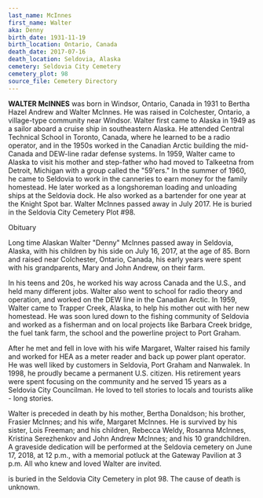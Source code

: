 ```yaml
---
last_name: McInnes
first_name: Walter
aka: Denny
birth_date: 1931-11-19
birth_location: Ontario, Canada
death_date: 2017-07-16
death_location: Seldovia, Alaska
cemetery: Seldovia City Cemetery
cemetery_plot: 98
source_file: Cemetery Directory
---
```

**WALTER McINNES** was born in Windsor, Ontario, Canada in 1931 to Bertha Hazel Andrew and Walter McInnes. He was raised in Colchester, Ontario, a village-type community near Windsor. Walter first came to Alaska in 1949 as a sailor aboard a cruise ship in southeastern Alaska. He attended Central Technical School in Toronto, Canada, where he learned to be a radio operator, and in the 1950s worked in the Canadian Arctic building the mid-Canada and DEW-line radar defense systems. In 1959, Walter came to Alaska to visit his mother and step-father who had moved to Talkeetna from Detroit, Michigan with a group called the "59'ers." In the summer of 1960, he came to Seldovia to work in the canneries to earn money for the family homestead. He later worked as a longshoreman loading and unloading ships at the Seldovia dock. He also worked as a bartender for one year at the Knight Spot bar. Walter McInnes passed away in July 2017. He is buried in the Seldovia City Cemetery Plot #98.

Obituary

Long time Alaskan Walter "Denny" McInnes passed away in Seldovia, Alaska, with his children by his side on July 16, 2017, at the age of 85. Born and raised near Colchester, Ontario, Canada, his early years were spent with his grandparents, Mary and John Andrew, on their farm.

In his teens and 20s, he worked his way across Canada and the U.S., and held many different jobs. Walter also went to school for radio theory and operation, and worked on the DEW line in the Canadian Arctic.
In 1959, Walter came to Trapper Creek, Alaska, to help his mother out with her new homestead. He was soon lured down to the fishing community of Seldovia and worked as a fisherman and on local projects like Barbara Creek bridge, the fuel tank farm, the school and the powerline project to Port Graham.

After he met and fell in love with his wife Margaret, Walter raised his family and worked for HEA as a meter reader and back up power plant operator. He was well liked by customers in Seldovia, Port Graham and Nanwalek. In 1998, he proudly became a permanent U.S. citizen. His retirement years were spent focusing on the community and he served 15 years as a Seldovia City Councilman. He loved to tell stories to locals and tourists alike - long stories.

Walter is preceded in death by his mother, Bertha Donaldson; his brother, Frasier McInnes; and his wife, Margaret McInnes. He is survived by his sister, Lois Freeman; and his children, Rebecca Weldy, Rosanna McInnes, Kristina Serezhenkov and John Andrew McInnes; and his 10 grandchildren.
A graveside dedication will be performed at the Seldovia cemetery on June 17, 2018, at 12 p.m., with a memorial potluck at the Gateway Pavilion at 3 p.m. All who knew and loved Walter are invited.










is buried in the Seldovia City Cemetery in plot 98.  The cause of death is unknown.





